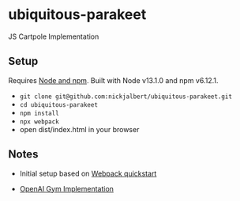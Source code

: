 # ubiquitous-parakeet

JS Cartpole Implementation

## Setup

Requires [Node and npm](https://nodejs.org/en/). Built with Node v13.1.0 and npm v6.12.1.

* `git clone git@github.com:nickjalbert/ubiquitous-parakeet.git`
* `cd ubiquitous-parakeet`
* `npm install`
* `npx webpack`
* open dist/index.html in your browser

## Notes

* Initial setup based on [Webpack quickstart](https://webpack.js.org/guides/getting-started/)

* [OpenAI Gym Implementation](https://github.com/openai/gym/blob/master/gym/envs/classic_control/cartpole.py)
